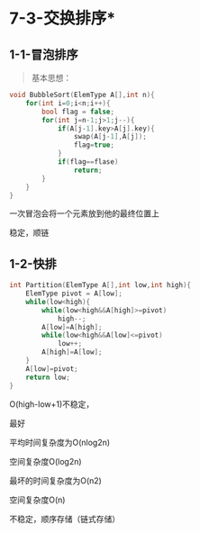 # 7-3-交换排序\*

## 1-1-冒泡排序

> 基本思想：

```c
void BubbleSort(ElemType A[],int n){
    for(int i=0;i<n;i++){
        bool flag = false;
        for(int j=n-1;j>1;j--){
            if(A[j-1].key>A[j].key){
                swap(A[j-1],A[j]);
                flag=true;
            }
            if(flag==flase)
                return;
        }
    }
}
```

一次冒泡会将一个元素放到他的最终位置上

稳定，顺链

## 1-2-快排

>

```c
int Partition(ElemType A[],int low,int high){
    ElemType pivot = A[low];
    while(low<high){
        while(low<high&&A[high]>=pivot)
            high--;
        A[low]=A[high];
        while(low<high&&A[low]<=pivot)
            low++;
        A[high]=A[low];
    }
    A[low]=pivot;
    return low;
}
```

O\(high-low+1\)不稳定，

最好

平均时间复杂度为O\(nlog2n\)

空间复杂度O\(log2n\)

最坏的时间复杂度为O\(n2\)

空间复杂度O\(n\)

不稳定，顺序存储（链式存储）

